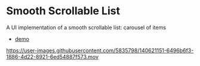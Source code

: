 # Smooth Scrollable List

A UI implementation of a smooth scrollable list: carousel of items

- [demo](https://leandrotk.github.io/ui-challenges/smooth-scrollable-list/)

https://user-images.githubusercontent.com/5835798/140621151-6496b6f3-1886-4d22-8921-6ed54887f573.mov
